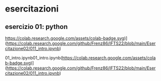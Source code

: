 # esercitazioni

## esercizio 01: python
https://colab.research.google.com/assets/colab-badge.svg)](https://colab.research.google.com/github/Frenz86/IFTS22/blob/main/Esercitazione02/011_intro.ipynb)

01_intro.ipynb01_intro.ipynb(https://colab.research.google.com/assets/colab-badge.svg)](https://colab.research.google.com/github/Frenz86/IFTS22/blob/main/Esercitazione02/011_intro.ipynb)
